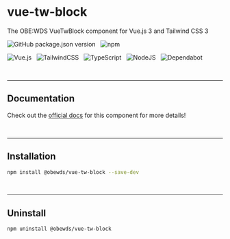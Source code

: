 # vue-tw-block

The OBE:WDS VueTwBlock component for Vue.js 3 and Tailwind CSS 3 

![GitHub package.json version](https://img.shields.io/github/package-json/v/obewds/vue-tw-block?label=Github&logo=github&style=for-the-badge) &nbsp; ![npm](https://img.shields.io/npm/v/@obewds/vue-tw-block?color=%23cc3534&logo=npm&style=for-the-badge)

![Vue.js](https://img.shields.io/badge/vuejs-%2335495e.svg?style=for-the-badge&logo=vuedotjs&logoColor=%234FC08D) &nbsp; ![TailwindCSS](https://img.shields.io/badge/tailwindcss-%2338B2AC.svg?style=for-the-badge&logo=tailwind-css&logoColor=white) &nbsp; ![TypeScript](https://img.shields.io/badge/typescript-%23007ACC.svg?style=for-the-badge&logo=typescript&logoColor=white) &nbsp; ![NodeJS](https://img.shields.io/badge/node.js-6DA55F?style=for-the-badge&logo=node.js&logoColor=white) &nbsp; ![Dependabot](https://img.shields.io/badge/dependabot-025E8C?style=for-the-badge&logo=dependabot&logoColor=white)

<br>

---
## Documentation

Check out the [official docs](https://obewds.github.io/vue-tw-block/) for this component for more details!

<br>


---
## Installation

```bash
npm install @obewds/vue-tw-block --save-dev
```

<br>


---
## Uninstall

```bash
npm uninstall @obewds/vue-tw-block
```
